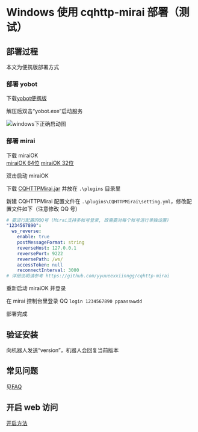 # Windows 使用 cqhttp-mirai 部署（测试）

## 部署过程

本文为便携版部署方式

### 部署 yobot

下载[yobot便携版](https://yobot.lanzous.com/b00nlr3ni)

解压后双击“yobot.exe”启动服务

![windows下正确启动图](https://img.yobot.win/yobot/aaf38d1a5cbc1c87.jpg)

### 部署 mirai

下载 miraiOK  
[miraiOK 64位](http://t.imlxy.net:64724/mirai/MiraiOK/miraiOK_windows_amd64.exe)
[miraiOK 32位](http://t.imlxy.net:64724/mirai/MiraiOK/miraiOK_windows_386.exe)

双击启动 miraiOK

下载 [CQHTTPMirai.jar](http://yopan.loli.show/mirai-plugins/CQHTTPMirai/CQHTTPMirai-0.1.4.jar) 并放在 `.\plugins` 目录里

新建 CQHTTPMirai 配置文件在 `.\plugins\CQHTTPMirai\setting.yml`，修改配置文件如下（注意修改 QQ 号）

```yaml
# 要进行配置的QQ号 (Mirai支持多帐号登录, 故需要对每个帐号进行单独设置)
"1234567890":
  ws_reverse:
    enable: true
    postMessageFormat: string
    reverseHost: 127.0.0.1
    reversePort: 9222
    reversePath: /ws/
    accessToken: null
    reconnectInterval: 3000
# 详细说明请参考 https://github.com/yyuueexxiinngg/cqhttp-mirai
```

重新启动 miraiOK 并登录

在 mirai 控制台里登录 QQ `login 1234567890 ppaasswwdd`

部署完成

## 验证安装

向机器人发送“version”，机器人会回复当前版本

## 常见问题

见[FAQ](../usage/faq.md)

## 开启 web 访问

[开启方法](../usage/web-mode.md)
